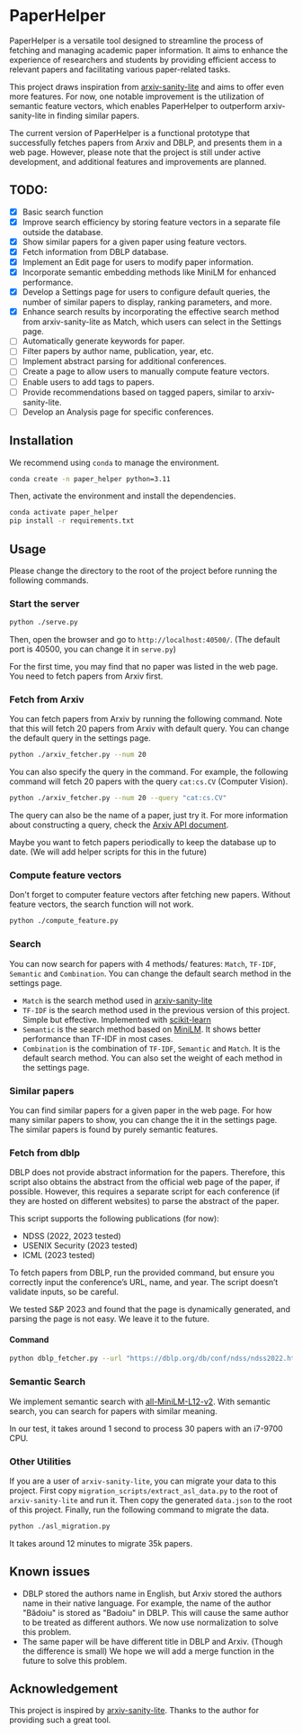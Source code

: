 # PaperHelper

PaperHelper is a versatile tool designed to streamline the process of fetching and managing academic paper information. It aims to enhance the experience of researchers and students by providing efficient access to relevant papers and facilitating various paper-related tasks.

This project draws inspiration from [arxiv-sanity-lite](https://github.com/karpathy/arxiv-sanity-lite) and aims to offer even more features. For now, one notable improvement is the utilization of semantic feature vectors, which enables PaperHelper to outperform arxiv-sanity-lite in finding similar papers.

The current version of PaperHelper is a functional prototype that successfully fetches papers from Arxiv and DBLP, and presents them in a web page. However, please note that the project is still under active development, and additional features and improvements are planned.

## TODO:

- [x] Basic search function
- [x] Improve search efficiency by storing feature vectors in a separate file outside the database.
- [x] Show similar papers for a given paper using feature vectors.
- [x] Fetch information from DBLP database.
- [x] Implement an Edit page for users to modify paper information.
- [x] Incorporate semantic embedding methods like MiniLM for enhanced performance.
- [x] Develop a Settings page for users to configure default queries, the number of similar papers to display, ranking parameters, and more.
- [x] Enhance search results by incorporating the effective search method from arxiv-sanity-lite as Match, which users can select in the Settings page.
- [ ] Automatically generate keywords for paper.
- [ ] Filter papers by author name, publication, year, etc.
- [ ] Implement abstract parsing for additional conferences.
- [ ] Create a page to allow users to manually compute feature vectors.
- [ ] Enable users to add tags to papers.
- [ ] Provide recommendations based on tagged papers, similar to arxiv-sanity-lite.
- [ ] Develop an Analysis page for specific conferences.

## Installation

We recommend using `conda` to manage the environment. 

```bash
conda create -n paper_helper python=3.11
```

Then, activate the environment and install the dependencies.

```bash
conda activate paper_helper
pip install -r requirements.txt
```


## Usage

Please change the directory to the root of the project before running the following commands.

### Start the server

```bash
python ./serve.py
```

Then, open the browser and go to `http://localhost:40500/`. (The default port is 40500, you can change it in `serve.py`)

For the first time, you may find that no paper was listed in the web page. You need to fetch papers from Arxiv first.

### Fetch from Arxiv

You can fetch papers from Arxiv by running the following command. Note that this will fetch 20 papers from Arxiv with default query. You can change the default query in the settings page.

```bash
python ./arxiv_fetcher.py --num 20 
```

You can also specify the query in the command. For example, the following command will fetch 20 papers with the query `cat:cs.CV` (Computer Vision).

```bash
python ./arxiv_fetcher.py --num 20 --query "cat:cs.CV"
```

The query can also be the name of a paper, just try it. For more information about constructing a query, check the [Arxiv API document](https://arxiv.org/help/api/user-manual#query_details).

Maybe you want to fetch papers periodically to keep the database up to date. (We will add helper scripts for this in the future)

### Compute feature vectors

Don't forget to computer feature vectors after fetching new papers. Without feature vectors, the search function will not work.

```bash
python ./compute_feature.py
```

### Search

You can now search for papers with 4 methods/ features: `Match`, `TF-IDF`, `Semantic` and `Combination`. You can change the default search method in the settings page. 

- `Match` is the search method used in [arxiv-sanity-lite](https://github.com/karpathy/arxiv-sanity-lite/blob/master/serve.py#L172C5-L172C16)
- `TF-IDF` is the search method used in the previous version of this project. Simple but effective. Implemented with [scikit-learn](https://scikit-learn.org/stable/modules/generated/sklearn.feature_extraction.text.TfidfVectorizer.html)
- `Semantic` is the search method based on [MiniLM](https://huggingface.co/sentence-transformers/all-MiniLM-L12-v2). It shows better performance than TF-IDF in most cases.
- `Combination` is the combination of `TF-IDF`, `Semantic` and `Match`. It is the default search method. You can also set the weight of each method in the settings page.

### Similar papers

You can find similar papers for a given paper in the web page. For how many similar papers to show, you can change the it in the settings page.  The similar papers is found by purely semantic features.

### Fetch from dblp

DBLP does not provide abstract information for the papers. Therefore, this script also obtains the abstract from the official web page of the paper, if possible. However, this requires a separate script for each conference (if they are hosted on different websites) to parse the abstract of the paper.

This script supports the following publications (for now):

- NDSS (2022, 2023 tested)
- USENIX Security (2023 tested)
- ICML (2023 tested)

To fetch papers from DBLP, run the provided command, but ensure you correctly input the conference’s URL, name, and year. The script doesn’t validate inputs, so be careful.

We tested S&P 2023 and found that the page is dynamically generated, and parsing the page is not easy. We leave it to the future.

#### Command

```bash 
python dblp_fetcher.py --url "https://dblp.org/db/conf/ndss/ndss2022.html" --name "NDSS" --year "2022"
```

### Semantic Search

We implement semantic search with [all-MiniLM-L12-v2](https://huggingface.co/sentence-transformers/all-MiniLM-L12-v2). With semantic search, you can search for papers with similar meaning. 

In our test, it takes around 1 second to process 30 papers with an i7-9700 CPU.

### Other Utilities

If you are a user of `arxiv-sanity-lite`, you can migrate your data to this project. First copy `migration_scripts/extract_asl_data.py` to the root of `arxiv-sanity-lite` and run it. Then copy the generated `data.json` to the root of this project. Finally, run the following command to migrate the data.

```bash
python ./asl_migration.py
```

It takes around 12 minutes to migrate 35k papers.

## Known issues

- DBLP stored the authors name in English, but Arxiv stored the authors name in their native language. For example, the name of the author "Bădoiu" is stored as "Badoiu" in DBLP. This will cause the same author to be treated as different authors. We now use normalization to solve this problem. 
- The same paper will be have different title in DBLP and Arxiv. (Though the difference is small) We hope we will add a merge function in the future to solve this problem.

## Acknowledgement

This project is inspired by [arxiv-sanity-lite](https://github.com/karpathy/arxiv-sanity-lite). Thanks to the author for providing such a great tool.
